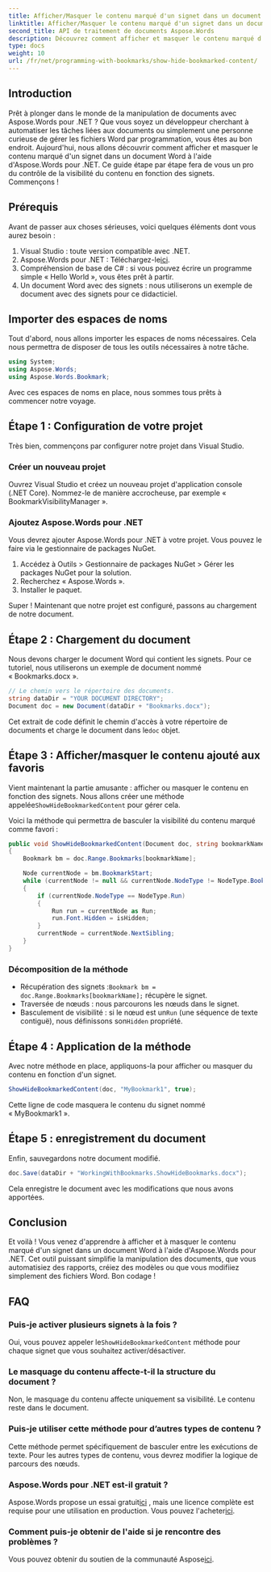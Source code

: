 ```yaml
---
title: Afficher/Masquer le contenu marqué d'un signet dans un document Word
linktitle: Afficher/Masquer le contenu marqué d'un signet dans un document Word
second_title: API de traitement de documents Aspose.Words
description: Découvrez comment afficher et masquer le contenu marqué d'un signet dans les documents Word à l'aide d'Aspose.Words pour .NET avec ce guide détaillé étape par étape.
type: docs
weight: 10
url: /fr/net/programming-with-bookmarks/show-hide-bookmarked-content/
---
```

## Introduction

Prêt à plonger dans le monde de la manipulation de documents avec Aspose.Words pour .NET ? Que vous soyez un développeur cherchant à automatiser les tâches liées aux documents ou simplement une personne curieuse de gérer les fichiers Word par programmation, vous êtes au bon endroit. Aujourd'hui, nous allons découvrir comment afficher et masquer le contenu marqué d'un signet dans un document Word à l'aide d'Aspose.Words pour .NET. Ce guide étape par étape fera de vous un pro du contrôle de la visibilité du contenu en fonction des signets. Commençons !

## Prérequis

Avant de passer aux choses sérieuses, voici quelques éléments dont vous aurez besoin :

1. Visual Studio : toute version compatible avec .NET.
2.  Aspose.Words pour .NET : Téléchargez-le[ici](https://releases.aspose.com/words/net/).
3. Compréhension de base de C# : si vous pouvez écrire un programme simple « Hello World », vous êtes prêt à partir.
4. Un document Word avec des signets : nous utiliserons un exemple de document avec des signets pour ce didacticiel.

## Importer des espaces de noms

Tout d'abord, nous allons importer les espaces de noms nécessaires. Cela nous permettra de disposer de tous les outils nécessaires à notre tâche.

```csharp
using System;
using Aspose.Words;
using Aspose.Words.Bookmark;
```

Avec ces espaces de noms en place, nous sommes tous prêts à commencer notre voyage.

## Étape 1 : Configuration de votre projet

Très bien, commençons par configurer notre projet dans Visual Studio.

### Créer un nouveau projet

Ouvrez Visual Studio et créez un nouveau projet d'application console (.NET Core). Nommez-le de manière accrocheuse, par exemple « BookmarkVisibilityManager ».

### Ajoutez Aspose.Words pour .NET

Vous devrez ajouter Aspose.Words pour .NET à votre projet. Vous pouvez le faire via le gestionnaire de packages NuGet.

1. Accédez à Outils > Gestionnaire de packages NuGet > Gérer les packages NuGet pour la solution.
2. Recherchez « Aspose.Words ».
3. Installer le paquet.

Super ! Maintenant que notre projet est configuré, passons au chargement de notre document.

## Étape 2 : Chargement du document

Nous devons charger le document Word qui contient les signets. Pour ce tutoriel, nous utiliserons un exemple de document nommé « Bookmarks.docx ».

```csharp
// Le chemin vers le répertoire des documents.
string dataDir = "YOUR DOCUMENT DIRECTORY";
Document doc = new Document(dataDir + "Bookmarks.docx");
```

 Cet extrait de code définit le chemin d'accès à votre répertoire de documents et charge le document dans le`doc` objet.

## Étape 3 : Afficher/masquer le contenu ajouté aux favoris

Vient maintenant la partie amusante : afficher ou masquer le contenu en fonction des signets. Nous allons créer une méthode appelée`ShowHideBookmarkedContent` pour gérer cela.

Voici la méthode qui permettra de basculer la visibilité du contenu marqué comme favori :

```csharp
public void ShowHideBookmarkedContent(Document doc, string bookmarkName, bool isHidden)
{
    Bookmark bm = doc.Range.Bookmarks[bookmarkName];

    Node currentNode = bm.BookmarkStart;
    while (currentNode != null && currentNode.NodeType != NodeType.BookmarkEnd)
    {
        if (currentNode.NodeType == NodeType.Run)
        {
            Run run = currentNode as Run;
            run.Font.Hidden = isHidden;
        }
        currentNode = currentNode.NextSibling;
    }
}
```

### Décomposition de la méthode

-  Récupération des signets :`Bookmark bm = doc.Range.Bookmarks[bookmarkName];` récupère le signet.
- Traversée de nœuds : nous parcourons les nœuds dans le signet.
-  Basculement de visibilité : si le nœud est un`Run` (une séquence de texte contiguë), nous définissons son`Hidden` propriété.

## Étape 4 : Application de la méthode

Avec notre méthode en place, appliquons-la pour afficher ou masquer du contenu en fonction d'un signet.

```csharp
ShowHideBookmarkedContent(doc, "MyBookmark1", true);
```

Cette ligne de code masquera le contenu du signet nommé « MyBookmark1 ».

## Étape 5 : enregistrement du document

Enfin, sauvegardons notre document modifié.

```csharp
doc.Save(dataDir + "WorkingWithBookmarks.ShowHideBookmarks.docx");
```

Cela enregistre le document avec les modifications que nous avons apportées.

## Conclusion

Et voilà ! Vous venez d'apprendre à afficher et à masquer le contenu marqué d'un signet dans un document Word à l'aide d'Aspose.Words pour .NET. Cet outil puissant simplifie la manipulation des documents, que vous automatisiez des rapports, créiez des modèles ou que vous modifiiez simplement des fichiers Word. Bon codage !

## FAQ

### Puis-je activer plusieurs signets à la fois ?
 Oui, vous pouvez appeler le`ShowHideBookmarkedContent` méthode pour chaque signet que vous souhaitez activer/désactiver.

### Le masquage du contenu affecte-t-il la structure du document ?
Non, le masquage du contenu affecte uniquement sa visibilité. Le contenu reste dans le document.

### Puis-je utiliser cette méthode pour d’autres types de contenu ?
Cette méthode permet spécifiquement de basculer entre les exécutions de texte. Pour les autres types de contenu, vous devrez modifier la logique de parcours des nœuds.

### Aspose.Words pour .NET est-il gratuit ?
 Aspose.Words propose un essai gratuit[ici](https://releases.aspose.com/) , mais une licence complète est requise pour une utilisation en production. Vous pouvez l'acheter[ici](https://purchase.aspose.com/buy).

### Comment puis-je obtenir de l'aide si je rencontre des problèmes ?
 Vous pouvez obtenir du soutien de la communauté Aspose[ici](https://forum.aspose.com/c/words/8).